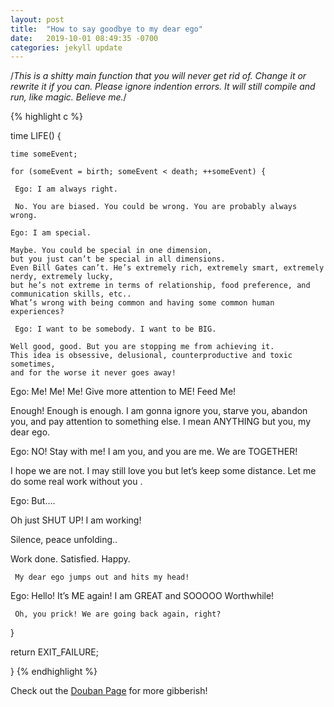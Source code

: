 ```yaml
---
layout: post
title:  "How to say goodbye to my dear ego"
date:   2019-10-01 08:49:35 -0700
categories: jekyll update
---
```


/*This is a shitty main function that you will never get rid of. Change it or rewrite it if you can. Please ignore indention errors. It will still compile and run, like magic. Believe me.*/

{% highlight c %}


time LIFE() { 

    time someEvent; 

    for (someEvent = birth; someEvent < death; ++someEvent) { 

     Ego: I am always right. 

     No. You are biased. You could be wrong. You are probably always wrong. 

    Ego: I am special. 

    Maybe. You could be special in one dimension, 
    but you just can’t be special in all dimensions. 
    Even Bill Gates can’t. He’s extremely rich, extremely smart, extremely nerdy, extremely lucky, 
    but he’s not extreme in terms of relationship, food preference, and communication skills, etc.. 
    What’s wrong with being common and having some common human experiences? 

     Ego: I want to be somebody. I want to be BIG. 

    Well good, good. But you are stopping me from achieving it. 
    This idea is obsessive, delusional, counterproductive and toxic sometimes, 
    and for the worse it never goes away! 

   Ego: Me! Me! Me! Give more attention to ME! Feed Me!

   Enough! Enough is enough. 
   I am gonna ignore you, starve you, abandon you, and pay attention to something else. 
   I mean ANYTHING but you, my dear ego. 

   Ego: NO! Stay with me! I am you, and you are me. We are TOGETHER! 

   I hope we are not. I may still love you but let’s keep some distance. 
   Let me do some real work without you . 

   Ego: But…. 

   Oh just SHUT UP! I am working! 

   Silence, peace unfolding.. 

   Work done. Satisfied. Happy. 

     My dear ego jumps out and hits my head! 

   Ego: Hello! It’s ME again! I am GREAT and SOOOOO Worthwhile! 

     Oh, you prick! We are going back again, right? 

   } 

return EXIT_FAILURE;

} 
{% endhighlight %}

Check out the [Douban Page][douban] for more gibberish!

[douban]:https://www.douban.com/note/736360637/
